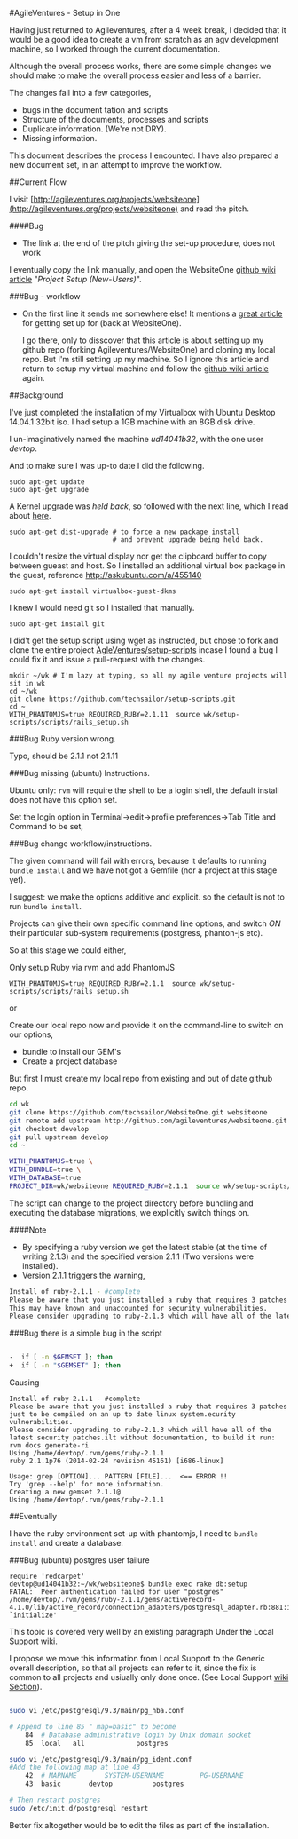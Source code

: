 #AgileVentures - Setup in One

Having just returned to Agileventures, after a 4 week break, I decided that
it would be a good idea to create a vm from scratch as an agv development machine, so
I worked through the current documentation.

Although the overall process works, there are some simple changes we should make
to make the overall process easier and less of a barrier.

The changes fall into a few categories,

 - bugs in the document tation and scripts
 - Structure of the documents, processes and scripts
 - Duplicate information. (We're not DRY).
 - Missing information.

This document describes the process I encounted. I have also prepared 
a new document set, in an attempt to improve the workflow.

##Current Flow

I visit [http://agileventures.org/projects/websiteone](http://agileventures.org/projects/websiteone) 
and read the pitch.

####Bug

* The link at the end of the pitch giving the set-up procedure, does not work

I eventually copy the link manually, and open the WebsiteOne 
[github wiki article][wsowiki] "*Project Setup (New-Users)*".

[wsowiki]: <https://github.com/AgileVentures/WebsiteOne/wiki/Project-Setup-%28New-Users%29>

###Bug - workflow

* On the first line it sends me somewhere else! It mentions a [great article](http://www.agileventures.org/articles/project-setup-new-users) for getting set up for 
  (back at WebsiteOne).

  I go there, only to disscover that this article is about setting up my github repo (forking Agileventures/WebsiteOne) 
  and cloning my local repo. But I'm still setting up my machine. So I ignore this article and 
  return to setup my virtual machine and follow the [github wiki article][wsowiki] again.

##Background

I've just completed the installation of my Virtualbox with Ubuntu Desktop 14.04.1 32bit iso.
I had setup a 1GB machine with an 8GB disk drive.

I un-imaginatively named the machine *ud14041b32*, with the one user *devtop*.

And to make sure I was up-to date I did the following.

    sudo apt-get update
    sudo apt-get upgrade      
    
A Kernel upgrade was *held back*, so followed with the next line, which I read about [here](http://ubuntuforums.org/showthread.php?t=914157).
    
    sudo apt-get dist-upgrade # to force a new package install 
                              # and prevent upgrade being held back.
    
I couldn't resize the virtual display nor get the clipboard buffer to copy between gueast and host.
So I installed an additional virtual box package in the guest, reference http://askubuntu.com/a/455140
    
    sudo apt-get install virtualbox-guest-dkms
    
I knew I would need git so I installed that manually.

    sudo apt-get install git

I did't get the setup script using wget as instructed, but chose to fork and clone the entire project  [AgleVentures/setup-scripts](https://github.com/AgileVentures/setup-scripts) incase I found a bug I could fix it and issue a pull-request with the changes.

    mkdir ~/wk # I'm lazy at typing, so all my agile venture projects will sit in wk 
    cd ~/wk
    git clone https://github.com/techsailor/setup-scripts.git
    cd ~
    WITH_PHANTOMJS=true REQUIRED_RUBY=2.1.11  source wk/setup-scripts/scripts/rails_setup.sh
  
###Bug Ruby version wrong.

Typo, should be 2.1.1 not 2.1.11

###Bug missing (ubuntu) Instructions.

Ubuntu only: `rvm` will require the shell to be a login shell, the default install does not have this option set.

Set the login option in Terminal->edit->profile preferences->Tab Title and Command to be set,

###Bug change workflow/instructions. 

The given command will fail with errors, because it defaults to running `bundle install` and we have not got a Gemfile (nor a project at this stage yet).

I suggest: we make the options additive and explicit. so the default is not to run `bundle install`.

Projects can give their own specific command line options, and switch *ON* their particular sub-system requirements (postgress, phanton-js etc).

So at this stage we could either,

Only setup Ruby via rvm and add PhantomJS

    WITH_PHANTOMJS=true REQUIRED_RUBY=2.1.1  source wk/setup-scripts/scripts/rails_setup.sh 

or

Create our local repo now and provide it on the command-line to switch on our options,

* bundle to install our GEM's
* Create a project database

But first I must create my local repo from existing and out of date github repo.

```bash
cd wk
git clone https://github.com/techsailor/WebsiteOne.git websiteone
git remote add upstream http://github.com/agileventures/websiteone.git
git checkout develop
git pull upstream develop
cd ~

WITH_PHANTOMJS=true \
WITH_BUNDLE=true \
WITH_DATABASE=true
PROJECT_DIR=wk/websiteone REQUIRED_RUBY=2.1.1  source wk/setup-scripts/scripts/rails_setup.sh 

```

The script can change to the project directory before bundling 
and executing the database migrations, we explicitly switch things on.

####Note

* By specifying a ruby version we get the latest stable (at the time of writing 2.1.3) and the specified version 2.1.1 (Two versions were installed).
* Version 2.1.1 triggers the warning, 

```bash
Install of ruby-2.1.1 - #complete 
Please be aware that you just installed a ruby that requires 3 patches just to be compiled on an up to date linux system.
This may have known and unaccounted for security vulnerabilities.
Please consider upgrading to ruby-2.1.3 which will have all of the latest security patches.
```

###Bug there is a simple bug in the script

```bash

-  if [ -n $GEMSET ]; then
+  if [ -n "$GEMSET" ]; then

```

Causing 

```
Install of ruby-2.1.1 - #complete 
Please be aware that you just installed a ruby that requires 3 patches just to be compiled on an up to date linux system.ecurity vulnerabilities.
Please consider upgrading to ruby-2.1.3 which will have all of the latest security patches.ilt without documentation, to build it run: rvm docs generate-ri
Using /home/devtop/.rvm/gems/ruby-2.1.1
ruby 2.1.1p76 (2014-02-24 revision 45161) [i686-linux]

Usage: grep [OPTION]... PATTERN [FILE]...  <== ERROR !!
Try 'grep --help' for more information.
Creating a new gemset 2.1.1@
Using /home/devtop/.rvm/gems/ruby-2.1.1

```

##Eventually

I have the ruby environment set-up with phantomjs, I need to `bundle install` and create a database.

###Bug (ubuntu) postgres user failure

```
require 'redcarpet'
devtop@ud14041b32:~/wk/websiteone$ bundle exec rake db:setup
FATAL:  Peer authentication failed for user "postgres"
/home/devtop/.rvm/gems/ruby-2.1.1/gems/activerecord-4.1.0/lib/active_record/connection_adapters/postgresql_adapter.rb:881:in `initialize'

```

This topic is covered very well by an existing paragraph Under the Local Support wiki.

I propose we move this information from Local Support to the Generic overall description, so that all projects can refer to it, since the fix is common to all projects and usiually only done once. (See Local Support [wiki Section](https://github.com/AgileVentures/LocalSupport/wiki/installation#peer-authentication-fails-for-user-postgres)).

```bash

sudo vi /etc/postgresql/9.3/main/pg_hba.conf 

# Append to line 85 " map=basic" to become
    84	# Database administrative login by Unix domain socket
    85	local   all             postgres                                peer map=basic

sudo vi /etc/postgresql/9.3/main/pg_ident.conf
#Add the following map at line 43
    42	# MAPNAME       SYSTEM-USERNAME         PG-USERNAME
    43	basic		devtop			postgres

# Then restart postgres
sudo /etc/init.d/postgresql restart

```
Better fix altogether would be to edit the files as part of the installation.


